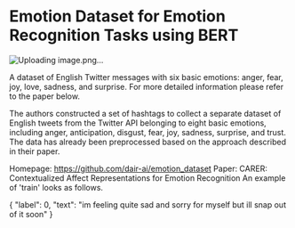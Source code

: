 # Emotion Dataset for Emotion Recognition Tasks using BERT

![Uploading image.png…]()


A dataset of English Twitter messages with six basic emotions: anger, fear, joy, love, sadness, and surprise. For more detailed information please refer to the paper below.

The authors constructed a set of hashtags to collect a separate dataset of English tweets from the Twitter API belonging to eight basic emotions, including anger, anticipation, disgust, fear, joy, sadness, surprise, and trust. The data has already been preprocessed based on the approach described in their paper.

Homepage: https://github.com/dair-ai/emotion_dataset
Paper: CARER: Contextualized Affect Representations for Emotion Recognition
An example of 'train' looks as follows.

  {
    "label": 0,
    "text": "im feeling quite sad and sorry for myself but ill snap out of it soon"
  }

